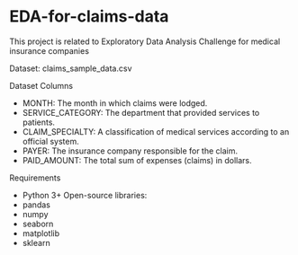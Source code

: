 # EDA-for-claims-data
This project is related to Exploratory Data Analysis Challenge for medical insurance companies

Dataset: claims_sample_data.csv

Dataset Columns
- MONTH: The month in which claims were lodged.
- SERVICE_CATEGORY: The department that provided services to patients.
- CLAIM_SPECIALTY: A classification of medical services according to an official system.
- PAYER: The insurance company responsible for the claim.
- PAID_AMOUNT: The total sum of expenses (claims) in dollars.

Requirements
- Python 3+
Open-source libraries:
- pandas
- numpy
- seaborn
- matplotlib
- sklearn

